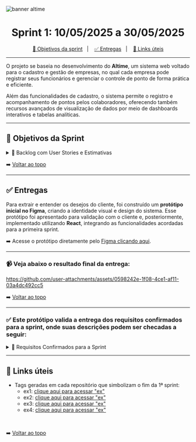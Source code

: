 ![banner altime](https://github.com/user-attachments/assets/67ebd3ee-6f1e-4ba8-83ea-7d849f34c1e8)

<div align="center">

</div>

<span id="topo">

<h1 align="center">Sprint 1: 10/05/2025 a 30/05/2025</h1>

<p align="center">
    <a href="#objetivos">🎯 Objetivos da sprint</a> &nbsp |&nbsp &nbsp
    <a href="#entregas">✅ Entregas</a> &nbsp |&nbsp &nbsp
    <a href="#links">🔗 Links úteis</a>
</p>

---

O projeto se baseia no desenvolvimento do **Altime**, um sistema web voltado para o cadastro e gestão de empresas, no qual cada empresa pode registrar seus funcionários e gerenciar o controle de ponto de forma prática e eficiente.

Além das funcionalidades de cadastro, o sistema permite o registro e acompanhamento de pontos pelos colaboradores, oferecendo também recursos avançados de visualização de dados por meio de dashboards interativos e tabelas analíticas.

---

<span id="objetivos">

## 🎯 Objetivos da Sprint

<details>
<summary>🔽 Backlog com User Stories e Estimativas</summary>

<br>

| Rank | Requisito Funcional | User Story | Estimativa | Sprint | Critério de Aceitação |
|-------|---------------------|------------|------------|--------|----------------------|
| 1  | RF1                 | Eu, enquanto usuário do sistema quero cadastrar as empresas e funcionários no sistema para que seja possível realizar o controle do projeto | 10h | 1 | O sistema deve permitir o cadastro de empresas e funcionários com campos obrigatórios, garantindo a persistência das informações no banco de dados. |
| 2  | RNF4                | Eu, enquanto Administrador do sistema quero que tenha um banco de dados que será aonde irá ser armazenado todas as informações do sistema | 12h | 1 | Deve haver um banco de dados estruturado, seguro e otimizado para armazenar todas as informações essenciais do sistema. |
| 3  | RF3                 | Eu, enquanto usuário do sistema quero que seja possível extrair os relatórios de forma manual em formato pdf e csv para trabalhar com os dados de outra maneira | 8h | 1 | O sistema deve disponibilizar a extração de relatórios em PDF e CSV, permitindo a seleção de filtros antes da geração do arquivo. |
| 4  | RNF2, RNF3          | Eu, enquanto administrador do sistema quero que tenha um guia de instalação e uso para o usuário para que o sistema possa ser utilizado por diversos usuários distintos | 6h | 1 | Deve existir um manual de instalação e um guia de uso detalhado, contendo instruções passo a passo. |

</details>

➡️ [Voltar ao topo](#topo)

---

<span id="entregas">

## ✅ Entregas

Para extrair e entender os desejos do cliente, foi construído um **protótipo inicial no Figma**, criando a identidade visual e design do sistema. Esse protótipo foi apresentado para validação com o cliente e, posteriormente, implementado utilizando **React**, integrando as funcionalidades acordadas para a primeira sprint.

➡️ Acesse o protótipo diretamente pelo [Figma clicando aqui](https://www.figma.com/board/fyhWp4Ji3oQa5PNxootLjf/DenariusData---Sistema-de-Registro-de-Pontos?node-id=0-1&p=f&t=zvkWaiQgHAmyolei-0).

---

### 📹 Veja abaixo o resultado final da entrega:

https://github.com/user-attachments/assets/0598242e-1f08-4ce1-af11-03a4dc492cc5

➡️ [Voltar ao topo](#topo)

---

### ✅ Este protótipo valida a entrega dos requisitos confirmados para a sprint, onde suas descrições podem ser checadas a seguir:

<span id="requisitos">

<details>
<summary>🔽 Requisitos Confirmados para a Sprint</summary>

| Código   | Requisito                                           | Descrição                                                                                                                                                                                                                                                                                                                                                                                                                                                                                                                |
|----------|----------------------------------------------------|----------------------------------------------------------------------------------------------------------------------------------------------------------------------------------------------------------------------------------------------------------------------------------------------------------------------------------------------------------------------------------------------------------------------------------------------------------------------------------------------------------------------------|
| **RF 01** | Desenvolver uma interface de cadastro de empresas e profissionais, incluindo foto | Criação de interface intuitiva para cadastro de empresas e profissionais, com envio de informações básicas e foto de perfil. Essencial para estruturar a base do sistema Altime, permitindo gestão individualizada dos colaboradores. Implementado na Sprint 1 como prioridade do MVP, com foco em usabilidade e funcionalidade. Interface será refinada nas próximas sprints com melhorias visuais e validações conforme feedback dos usuários.                                                                 |
| **RF 02** | Desenvolver filtragem por data, empresa e profissional | Permitir buscas específicas por data, empresa e profissional, facilitando navegação e gestão de registros em cenários com grande volume de dados. Ajuda gestores a identificar rapidamente registros de ponto e eventos com base em critérios selecionados.                                                                                                                                                                                                                                                   |
| **RF 03** | Permitir a extração de relatórios                   | Funcionalidade para gerar relatórios em formatos como PDF e Excel, contendo dados sobre registros de ponto, presença e análises por período. Útil para auditoria, controle interno e prestação de contas. Relatórios gerados com filtros aplicados, tornando a ferramenta versátil e adaptável às necessidades das empresas.                                                                                                                                                                                      |
| **RF 04** | Dashboard com gráficos e possibilidade de filtragem | Desenvolvimento de dashboards interativos com gráficos dinâmicos que mostram métricas como frequência de registros e média de horas trabalhadas. Dados podem ser filtrados por período, empresa ou colaborador para análise visual eficiente. Funcionalidade diferencial do Altime, oferecendo visão estratégica rápida para gestores.                                                                                                                                                                           |
| **RF 05** | API para consumo dos dados (Desejável)              | API RESTful para integrar outras aplicações ao sistema Altime, permitindo consumo de dados de empresas, profissionais e registros de ponto. Facilita integrações com RH, ERPs e apps móveis. Não prioritário na Sprint 1, mas planejado para fases futuras com foco em escalabilidade e interoperabilidade.                                                                                                                                                                                                     |
| **RNF 06** | Front-end com design minimalista                     | Interface limpa e moderna, seguindo design minimalista para experiência intuitiva e agradável. Prioriza simplicidade visual, usabilidade, com ícones claros, cores suaves e espaçamento adequado para navegação fluida, destacando funcionalidades principais sem excesso visual.                                                                                                                                                                                                                                |
| **RNF 07** | Guia de instalação                                   | Guia detalhado para implantação do sistema em diferentes ambientes, incluindo dependências, configurações de banco, ambiente de execução e instruções para desenvolvedores e administradores. Objetiva reduzir curva de aprendizado e garantir instalação rápida e eficaz.                                                                                                                                                                                                                                   |
| **RNF 08** | Documentação da API                                  | Documentação clara e completa da API RESTful, com descrição de endpoints, métodos HTTP, estruturas de requisição e resposta, e exemplos. Facilita integração com outras plataformas e desenvolvedores externos, seguindo padrões como OpenAPI (Swagger).                                                                                                                                                                                                                                                       |
| **RNF 09** | Modelagem de Banco de Dados                          | Modelagem planejada para garantir integridade, consistência e escalabilidade dos dados. Estrutura relacional com entidades principais (empresas, profissionais, registros de ponto, usuários), usando chaves primárias e estrangeiras. Elaborada com boas práticas de normalização e performance, permitindo expansões e integrações seguras.                                                                                                                                                                |

</details>

---

<span id="links">

## 🔗 Links úteis

- Tags geradas em cada repositório que simbolizam o fim da 1ª sprint:
  - ex1: [clique aqui para acessar "ex"](linkaqui)
  - ex2: [clique aqui para acessar "ex"](linkaqui)
  - ex3: [clique aqui para acessar "ex"](linkaqui)
  - ex4: [clique aqui para acessar "ex"](linkaqui)

<br>

➡️ [Voltar ao topo](#topo)

</span>
